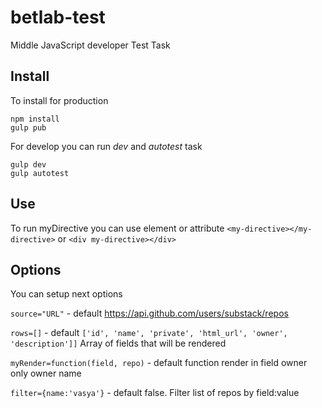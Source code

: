 # betlab-test
Middle JavaScript developer Test Task

## Install
To install for production

```
npm install
gulp pub
```

For develop you can run *dev* and *autotest* task

```
gulp dev
gulp autotest
```

## Use
To run myDirective you can use element or attribute
`<my-directive></my-directive>` or `<div my-directive></div>`

## Options
You can setup next options

`source="URL"` - default https://api.github.com/users/substack/repos

`rows=[]` - default `['id', 'name', 'private', 'html_url', 'owner', 'description']]` Array of fields that will be rendered

`myRender=function(field, repo)` - default function render in field owner only owner name

`filter={name:'vasya'}` - default false. Filter list of repos by field:value